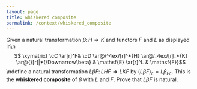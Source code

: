 ```yaml
---
layout: page
title: whiskered composite
permalink: /context/whiskered_composite
---
```

Given a natural transformation $\beta \colon H \Rightarrow K$ and functors $F$ and $L$ as displayed in\n$$ \xymatrix{ \cC \ar[r]^F&  \cD \ar@/^4ex/[r]^*{H} \ar@/_4ex/[r]_*{K} \ar@{}[r]|*{\Downarrow\beta} & \mathsf{E} \ar[r]^L & \mathsf{F}}$$\ndefine a natural transformation $L\beta F \colon LHF \Rightarrow LKF$ by $(L \beta F)_c = L \beta_{Fc}$. This is the **whiskered composite** of $\beta$ with $L$ and $F$. Prove that $L\beta F$ is natural.
